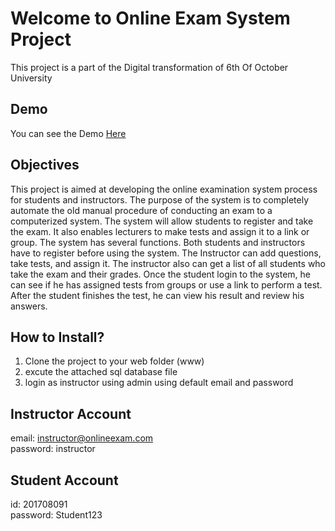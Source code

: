 # Welcome to Online Exam System Project

This project is a part of the Digital transformation of 6th Of October University

## Demo
You can see the Demo [Here](http://online-exam.ashrafeldawody.com)

## Objectives 	
This project is aimed at developing the online examination system process for students and instructors. The purpose of the system is to completely automate the old manual procedure of conducting an exam to
a computerized system. The system will allow students to register and take the exam. It also enables lecturers to make tests and assign it to a link or group. The system has several functions. Both students and instructors have to register before using the system. The Instructor can add questions, take tests, and assign it. The instructor also can get a list of all students who take the exam and their grades. Once the student login to the system, he can see if he has assigned tests from groups or use a link to perform a test. After the student finishes the test, he can view his result and review his answers.

## How to Install?
1. Clone the project to your web folder (www)
2. excute the attached sql database file
3. login as instructor using admin using default email and password

## Instructor Account
email: instructor@onlineexam.com <br>
password: instructor

## Student Account
id: 201708091 <br>
password: Student123
